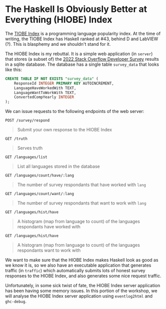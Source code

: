 # The **H**askell **I**s **O**bviously **B**etter at **E**verything (HIOBE) Index

The [TIOBE Index](https://www.tiobe.com/tiobe-index/) is a programming language
popularity index. At the time of writing, the TIOBE Index has Haskell ranked at
#43, behind D and LabVIEW (?). This is blasphemy and we shouldn't stand for it.

The HIOBE Index is my rebuttal. It is a simple web application (in
`server`) that stores (a subset of) the
[2022 Stack Overflow Developer Survey](https://survey.stackoverflow.co/2022/)
results in a sqlite database. The database has a single table `survey_data`
that looks like this:
```sql
CREATE TABLE IF NOT EXISTS "survey_data" (
    ResponseId INTEGER PRIMARY KEY AUTOINCREMENT,
    LanguageHaveWorkedWith TEXT,
    LanguageWantToWorkWith TEXT,
    ConvertedCompYearly INTEGER
);
```
We can issue requests to the following endpoints of the web server:
```
POST /survey/respond
```
> Submit your own response to the HIOBE Index

```
GET /truth
```
> Serves truth

```
GET /languages/list
```
> List all languages stored in the database

```
GET /languages/count/have/:lang
```
> The number of survey respondants that have worked with `lang`

```
GET /languages/count/want/:lang
```
> The number of survey respondants that want to work with `lang`

```
GET /languages/hist/have
```
> A histogram (map from language to count) of the languages respondants have
> worked with

```
GET /languages/hist/have
```
> A histogram (map from language to count) of the languages respondants want to
> work with

We want to make sure that the HIOBE Index makes Haskell look as good as we know
it is, so we also have an executable application that generates traffic (in
`traffic`) which automatically submits lots of honest survey responses to the
HIOBE Index, and also generates some nice request traffic.

Unfortunately, in some sick twist of fate, the HIOBE Index server application
has been having some memory issues. In this portion of the workshop, we will
analyse the HIOBE Index server application using `eventlog2html` and
`ghc-debug`.
